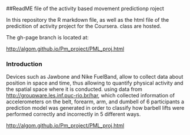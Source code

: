 ##ReadME file of the activity based movement predictionp roject

In this repository the R markdown file, as well as the html file of the predicition of activity project for the Coursera. class are hosted.

The gh-page branch is located at:

<http://algom.github.io/Pm_project/PML_proj.html>

### Introduction

Devices such as Jawbone and Nike FuelBand, allow to collect data about position in space and time, thus allowing to quantify physical activity and the spatial space where it is conducted. using data from <http://groupware.les.inf.puc-rio.br/har>, which collected information of accelerometers on the belt, forearm, arm, and dumbell of 6 participants a prediction model was generated in order to classify how barbell lifts were performed correctly and incorrectly in 5 different ways. 


 <http://algom.github.io/Pm_project/PML_proj.html>
